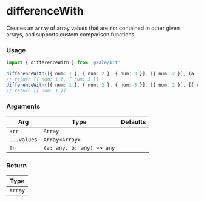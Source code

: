 # differenceWith

Creates an `array` of array values ​​that are not contained in other given arrays, and supports custom comparison functions.

### Usage

```ts
import { differenceWith } from '@kale/kit'

differenceWith([{ num: 1 }, { num: 2 }, { num: 3 }], [{ num: 2 }], (a, b) => a.num === b.num)
// return [{ num: 1 }, { num: 3 }]
differenceWith([{ num: 1 }, { num: 2 }, { num: 3 }], [{ num: 2 }], [{ num: 3 }], (a, b) => a.num === b.num)
// return [{ num: 1 }]
```

### Arguments

| Arg         | Type                      | Defaults |
| ----------- | ------------------------- | -------- |
| `arr`       | `Array`                   |          |
| `...values` | `Array<Array>`            |          |
| `fn`        | `(a: any, b: any) => any` |          |

### Return

| Type    |
| ------- |
| `Array` |
